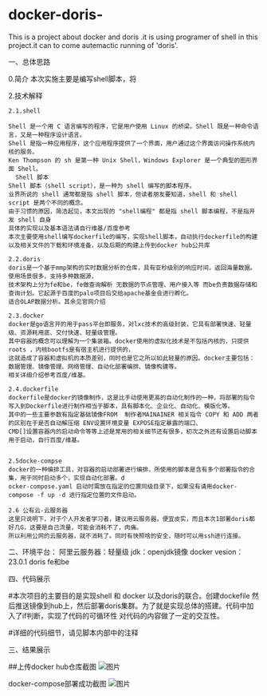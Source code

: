 # docker-doris-
This is a  project about docker and doris .it is using programer of shell in this project.it can to come autemactic running of 'doris'.    

一、总体思路
  
  0.简介
  本次实施主要是编写shell脚本，将
  
  2.技术解释
  
    2.1.shell
  
    Shell 是一个用 C 语言编写的程序，它是用户使用 Linux 的桥梁。Shell 既是一种命令语言，又是一种程序设计语言。
    Shell 是指一种应用程序，这个应用程序提供了一个界面，用户通过这个界面访问操作系统内核的服务。
    Ken Thompson 的 sh 是第一种 Unix Shell，Windows Explorer 是一个典型的图形界面 Shell。
      Shell 脚本
    Shell 脚本（shell script），是一种为 shell 编写的脚本程序。
    业界所说的 shell 通常都是指 shell 脚本，但读者朋友要知道，shell 和 shell script 是两个不同的概念。
    由于习惯的原因，简洁起见，本文出现的 "shell编程" 都是指 shell 脚本编程，不是指开发 shell 自身
    具体的实现以及基本语法请自行维基/百度参考
    本次主要使用shell编写dockerfile的编写，实现shell脚本，自动执行dockerfile的构建以及相关文件的下载和环境准备，以及后期的构建上传到docker hub公共库
    
    2.2.doris
    doris是一个基于mmp架构的实时数据分析的仓库，具有亚秒级别的响应时间，返回海量数据。使用场景很多，支持多种数据源，
    技术架构上分为fe和be，fe做查询解析 无数据的节点管理、用户接入等 而be负责数据存储和查询计划。它起源于百度的palo项目后交给apache基金会进行孵化。
    适合OLAP数据分析。其余见官网介绍
    
    2.3.docker
    docker是go语言开的用于pass平台即服务，对lxc技术的高级封装，它具有部署快速、轻量级、资源耗用底、交付快速、轻量级管理。
    其中容器的概念可以理解为一个集装箱。docker使用的虚拟化技术是不包括内核的，只提供roots ，内核bootfs是有宿主机进行提供的，
    这就造成了容器和虚拟机的本质差别，同时也是它之所以如此轻量的原因。docker主要包括：数据管理、镜像管理、网络管理、自动化部署编排、镜像构建等。
    相关详细介绍参考百度/维基。
    
    2.4.dockerfile
    dockerfile是docker的镜像制作，这是比手动使用更高的自动化制作的一种，将部署的指令写入到Dockerfile进行制作相当于脚本，具有脚本化、企业化、自动化、模版化等。
    其中的一些主要参数有指定基础镜像FROM  制作者MAINAINER 相关指令 COPY 和 ADD 两者的区别在于是否自动解压缩 ENV设置环境变量 EXPOSE指定暴露的端口、
    CMD[]设置容器内的启动命令等等上述是常用的相关细节还有很多，初次之外还有设置启动脚本用于启动，自行百度/维基。
    
    
    2.5docke-compse
    docker的一种编排工具，对容器的启动部署进行编排，所使用的脚本是含有多个部署指令的合集，用于同时启动多个，实现自动化部署。d
    ocker-compose.yaml 启动时需放在指定的位置同级目录下，如果没有请用docker-compose -f up -d 进行指定位置的文件启动。
    
    2.6 公有云-云服务器
    这里只说明下，对于个人开发者学习者，建议用云服务器，便宜皮实，而且本次1部署doris都好几G，这要是自己流量，可能会消耗不了，肉痛。
    所以利用公网的云服务器，就不消耗了。同时有快照啥的安全，随时可以用ssh进行连接。
    

二、环境平台：
阿里云服务器：轻量级
jdk：openjdk镜像
docker vesion：23.0.1
doris fe和be


四、代码展示

  #本次项目的主要目的是实现shell 和 docker 以及doris的联合。创建dockefile 然后推送镜像到hub上，然后部署doris集群。为了就是实现总体的搭建。代码中加入了if判断，实现了代码的可循环性
对代码的内容做了一定的交互性。

  #详细的代码细节，请见脚本内部中的注释


三、结果展示


##上传docker hub仓库截图
![图片](https://user-images.githubusercontent.com/126040842/226085047-f7328b13-c6f8-4263-a474-5d87eef43dc5.png)



docker-compose部署成功截图
![图片](https://user-images.githubusercontent.com/126040842/226081437-cf4db94e-a852-4e33-897b-a28179fe64e9.png)









